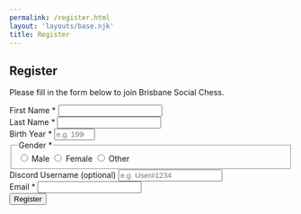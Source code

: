 ```yaml
---
permalink: /register.html
layout: 'layouts/base.njk'
title: Register
---
```


<section class="section">
    <h2>Register</h2>
    <p>Please fill in the form below to join Brisbane Social Chess.</p>
    <form action="#" method="POST" class="form-registration" novalidate>
        <div class="form-group">
            <label for="firstName">First Name <span aria-hidden="true">*</span> </label>
            <input type="text" id="firstName" name="fname" required autocomplete="given-name" />
        </div>
        <div class="form-group">
            <label for="lastName">Last Name <span aria-hidden="true">*</span> </label>
            <input type="text" id="lastName" name="lname" required autocomplete="family-name" />
        </div>
        <div class="form-group">
            <label for="birthYear">Birth Year <span aria-hidden="true">*</span> </label>
            <input type="number" id="birthYear" name="birthyear" min="1900" max="2025" oninput="if (this.value.length > 4) this.value = this.value.slice(-4)" required placeholder="e.g. 1990" />
        </div>
        <fieldset class="form-group">
            <legend>Gender <span aria-hidden="true">*</span></legend>
            <label> <input type="radio" name="gender" value="male" required /> Male </label>
            <label> <input type="radio" name="gender" value="female" /> Female </label>
            <label> <input type="radio" name="gender" value="other" /> Other </label>
        </fieldset>
        <div class="form-group">
            <label for="discordUsername">Discord Username (optional)</label>
            <input type="text" id="discordUsername" name="discordusername" placeholder="e.g. User#1234" />
        </div>
        <div class="form-group">
            <label for="email">Email <span aria-hidden="true">*</span> </label>
            <input type="email" id="email" name="email" required autocomplete="email" />
        </div>
        <button type="submit" class="button button--main">Register</button>
    </form>
</section>
